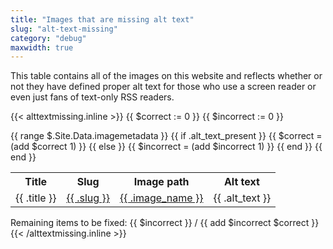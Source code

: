 ```yaml
---
title: "Images that are missing alt text"
slug: "alt-text-missing"
category: "debug"
maxwidth: true
---
```


This table contains all of the images on this website and reflects whether or not they have defined proper alt text for those who use a screen reader or even just fans of text-only RSS readers.

{{< alttextmissing.inline >}}
{{ $correct := 0 }}
{{ $incorrect := 0 }}
<table>
  <tr>
    <th>Title</th>
    <th>Slug</th>
    <th>Image path</th>
    <th>Alt text</th>
  </tr>
  {{ range $.Site.Data.imagemetadata }}
    {{ if .alt_text_present }}
      {{ $correct = (add $correct 1) }}
    {{ else }}
      {{ $incorrect = (add $incorrect 1) }}
    {{ end }}
  <tr class='{{ if .alt_text_present }}bg-green-200{{ else }}bg-red-200{{ end }}'>
    <td>{{ .title }}</td>
    <td><a href="{{ .post_path }}">{{ .slug }}</a></td>
    <td><a href="{{ .image_path }}">{{ .image_name }}</a></td>
    <td>{{ .alt_text }}</td>
  </tr>
  {{ end }}
</table>
Remaining items to be fixed: {{ $incorrect }} / {{ add $incorrect $correct }}
{{< /alttextmissing.inline >}}